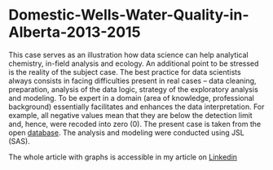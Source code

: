 # Domestic-Wells-Water-Quality-in-Alberta-2013-2015
This case serves as an illustration how data science can help analytical chemistry, in-field analysis and ecology. An additional point to be stressed is the reality of the subject case. The best practice for data scientists always consists in facing difficulties present in real cases – data cleaning, preparation, analysis of the data logic, strategy of the exploratory analysis and modeling. To be expert in a domain (area of knowledge, professional background) essentially facilitates and enhances the data interpretation. For example, all negative values mean that they are below the detection limit and, hence, were recoded into zero (0). The present case is taken from the open [database](https://open.alberta.ca/opendata/domestic-well-water-quality-in-alberta-routine-chemistry). The analysis and modeling were conducted using JSL (SAS).

The whole article with graphs is accessible in my article on [Linkedin](https://www.linkedin.com/pulse/data-science-chemical-part-3-water-analysis-wells-michael-nazarkovsky/)

